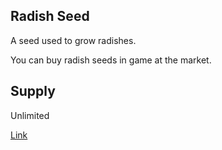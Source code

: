 ## Radish Seed

A seed used to grow radishes.

You can buy radish seeds in game at the market.

## Supply

Unlimited

[Link](https://docs.sunflower-land.com/player-guides/crop-farming)
